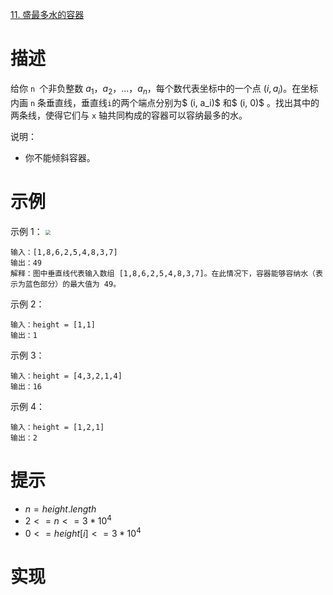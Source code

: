  [11. 盛最多水的容器](https://leetcode-cn.com/problems/container-with-most-water/)

# 描述

给你 `n `个非负整数 $a_1，a_2，...，a_n$，每个数代表坐标中的一个点 $(i, a_i)$。在坐标内画 `n` 条垂直线，垂直线` i `的两个端点分别为$ (i, a_i)$ 和$ (i, 0)$ 。找出其中的两条线，使得它们与 `x` 轴共同构成的容器可以容纳最多的水。

说明：
- 你不能倾斜容器。

# 示例

示例 1：
<img src="https://aliyun-lc-upload.oss-cn-hangzhou.aliyuncs.com/aliyun-lc-upload/uploads/2018/07/25/question_11.jpg" style="zoom:50%;" />

```
输入：[1,8,6,2,5,4,8,3,7]
输出：49 
解释：图中垂直线代表输入数组 [1,8,6,2,5,4,8,3,7]。在此情况下，容器能够容纳水（表示为蓝色部分）的最大值为 49。
```
示例 2：
```
输入：height = [1,1]
输出：1
```
示例 3：
```
输入：height = [4,3,2,1,4]
输出：16
```
示例 4：
```
输入：height = [1,2,1]
输出：2
```

# 提示

- $n = height.length$
- $2 <= n <= 3 * 10^4$
- $0 <= height[i] <= 3 * 10^4$

# 实现